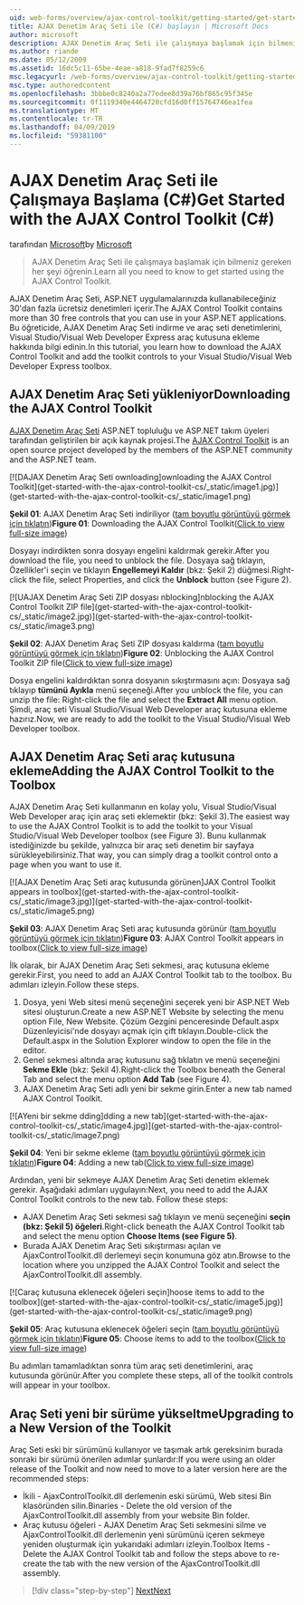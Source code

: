 ```yaml
---
uid: web-forms/overview/ajax-control-toolkit/getting-started/get-started-with-the-ajax-control-toolkit-cs
title: AJAX Denetim Araç Seti ile (C#) başlayın | Microsoft Docs
author: microsoft
description: AJAX Denetim Araç Seti ile çalışmaya başlamak için bilmeniz gereken her şeyi öğrenin.
ms.author: riande
ms.date: 05/12/2009
ms.assetid: 16dc5c11-65be-4eae-a818-9fad7f8259c6
msc.legacyurl: /web-forms/overview/ajax-control-toolkit/getting-started/get-started-with-the-ajax-control-toolkit-cs
msc.type: authoredcontent
ms.openlocfilehash: 3bbbe0c8240a2a77edee8d39a76bf865c95f345e
ms.sourcegitcommit: 0f1119340e4464720cfd16d0ff15764746ea1fea
ms.translationtype: MT
ms.contentlocale: tr-TR
ms.lasthandoff: 04/09/2019
ms.locfileid: "59381100"
---
```

# <a name="get-started-with-the-ajax-control-toolkit-c"></a><span data-ttu-id="d8536-103">AJAX Denetim Araç Seti ile Çalışmaya Başlama (C#)</span><span class="sxs-lookup"><span data-stu-id="d8536-103">Get Started with the AJAX Control Toolkit (C#)</span></span>

<span data-ttu-id="d8536-104">tarafından [Microsoft](https://github.com/microsoft)</span><span class="sxs-lookup"><span data-stu-id="d8536-104">by [Microsoft](https://github.com/microsoft)</span></span>

> <span data-ttu-id="d8536-105">AJAX Denetim Araç Seti ile çalışmaya başlamak için bilmeniz gereken her şeyi öğrenin.</span><span class="sxs-lookup"><span data-stu-id="d8536-105">Learn all you need to know to get started using the AJAX Control Toolkit.</span></span>


<span data-ttu-id="d8536-106">AJAX Denetim Araç Seti, ASP.NET uygulamalarınızda kullanabileceğiniz 30'dan fazla ücretsiz denetimleri içerir.</span><span class="sxs-lookup"><span data-stu-id="d8536-106">The AJAX Control Toolkit contains more than 30 free controls that you can use in your ASP.NET applications.</span></span> <span data-ttu-id="d8536-107">Bu öğreticide, AJAX Denetim Araç Seti indirme ve araç seti denetimlerini, Visual Studio/Visual Web Developer Express araç kutusuna ekleme hakkında bilgi edinin.</span><span class="sxs-lookup"><span data-stu-id="d8536-107">In this tutorial, you learn how to download the AJAX Control Toolkit and add the toolkit controls to your Visual Studio/Visual Web Developer Express toolbox.</span></span>

## <a name="downloading-the-ajax-control-toolkit"></a><span data-ttu-id="d8536-108">AJAX Denetim Araç Seti yükleniyor</span><span class="sxs-lookup"><span data-stu-id="d8536-108">Downloading the AJAX Control Toolkit</span></span>

<span data-ttu-id="d8536-109">[AJAX Denetim Araç Seti](http://devexpress.com/act) ASP.NET topluluğu ve ASP.NET takım üyeleri tarafından geliştirilen bir açık kaynak projesi.</span><span class="sxs-lookup"><span data-stu-id="d8536-109">The [AJAX Control Toolkit](http://devexpress.com/act) is an open source project developed by the members of the ASP.NET community and the ASP.NET team.</span></span> 


[![D<span data-ttu-id="d8536-110">AJAX Denetim Araç Seti ownloading]</span><span class="sxs-lookup"><span data-stu-id="d8536-110">ownloading the AJAX Control Toolkit]</span></span>(get-started-with-the-ajax-control-toolkit-cs/_static/image1.jpg)](get-started-with-the-ajax-control-toolkit-cs/_static/image1.png)

<span data-ttu-id="d8536-111">**Şekil 01**: AJAX Denetim Araç Seti indiriliyor ([tam boyutlu görüntüyü görmek için tıklatın](get-started-with-the-ajax-control-toolkit-cs/_static/image2.png))</span><span class="sxs-lookup"><span data-stu-id="d8536-111">**Figure 01**: Downloading the AJAX Control Toolkit([Click to view full-size image](get-started-with-the-ajax-control-toolkit-cs/_static/image2.png))</span></span>


<span data-ttu-id="d8536-112">Dosyayı indirdikten sonra dosyayı engelini kaldırmak gerekir.</span><span class="sxs-lookup"><span data-stu-id="d8536-112">After you download the file, you need to unblock the file.</span></span> <span data-ttu-id="d8536-113">Dosyaya sağ tıklayın, Özellikler'i seçin ve tıklayın **Engellemeyi Kaldır** (bkz: Şekil 2) düğmesi.</span><span class="sxs-lookup"><span data-stu-id="d8536-113">Right-click the file, select Properties, and click the **Unblock** button (see Figure 2).</span></span>


[![U<span data-ttu-id="d8536-114">AJAX Denetim Araç Seti ZIP dosyası nblocking]</span><span class="sxs-lookup"><span data-stu-id="d8536-114">nblocking the AJAX Control Toolkit ZIP file]</span></span>(get-started-with-the-ajax-control-toolkit-cs/_static/image2.jpg)](get-started-with-the-ajax-control-toolkit-cs/_static/image3.png)

<span data-ttu-id="d8536-115">**Şekil 02**: AJAX Denetim Araç Seti ZIP dosyası kaldırma ([tam boyutlu görüntüyü görmek için tıklatın](get-started-with-the-ajax-control-toolkit-cs/_static/image4.png))</span><span class="sxs-lookup"><span data-stu-id="d8536-115">**Figure 02**: Unblocking the AJAX Control Toolkit ZIP file([Click to view full-size image](get-started-with-the-ajax-control-toolkit-cs/_static/image4.png))</span></span>


<span data-ttu-id="d8536-116">Dosya engelini kaldırdıktan sonra dosyanın sıkıştırmasını açın: Dosyaya sağ tıklayıp **tümünü Ayıkla** menü seçeneği.</span><span class="sxs-lookup"><span data-stu-id="d8536-116">After you unblock the file, you can unzip the file: Right-click the file and select the **Extract All** menu option.</span></span> <span data-ttu-id="d8536-117">Şimdi, araç seti Visual Studio/Visual Web Developer araç kutusuna ekleme hazırız.</span><span class="sxs-lookup"><span data-stu-id="d8536-117">Now, we are ready to add the toolkit to the Visual Studio/Visual Web Developer toolbox.</span></span>

## <a name="adding-the-ajax-control-toolkit-to-the-toolbox"></a><span data-ttu-id="d8536-118">AJAX Denetim Araç Seti araç kutusuna ekleme</span><span class="sxs-lookup"><span data-stu-id="d8536-118">Adding the AJAX Control Toolkit to the Toolbox</span></span>

<span data-ttu-id="d8536-119">AJAX Denetim Araç Seti kullanmanın en kolay yolu, Visual Studio/Visual Web Developer araç için araç seti eklemektir (bkz: Şekil 3).</span><span class="sxs-lookup"><span data-stu-id="d8536-119">The easiest way to use the AJAX Control Toolkit is to add the toolkit to your Visual Studio/Visual Web Developer toolbox (see Figure 3).</span></span> <span data-ttu-id="d8536-120">Bunu kullanmak istediğinizde bu şekilde, yalnızca bir araç seti denetim bir sayfaya sürükleyebilirsiniz.</span><span class="sxs-lookup"><span data-stu-id="d8536-120">That way, you can simply drag a toolkit control onto a page when you want to use it.</span></span>


[![A<span data-ttu-id="d8536-121">JAX Denetim Araç Seti araç kutusunda görünen]</span><span class="sxs-lookup"><span data-stu-id="d8536-121">JAX Control Toolkit appears in toolbox]</span></span>(get-started-with-the-ajax-control-toolkit-cs/_static/image3.jpg)](get-started-with-the-ajax-control-toolkit-cs/_static/image5.png)

<span data-ttu-id="d8536-122">**Şekil 03**: AJAX Denetim Araç Seti araç kutusunda görünür ([tam boyutlu görüntüyü görmek için tıklatın](get-started-with-the-ajax-control-toolkit-cs/_static/image6.png))</span><span class="sxs-lookup"><span data-stu-id="d8536-122">**Figure 03**: AJAX Control Toolkit appears in toolbox([Click to view full-size image](get-started-with-the-ajax-control-toolkit-cs/_static/image6.png))</span></span>


<span data-ttu-id="d8536-123">İlk olarak, bir AJAX Denetim Araç Seti sekmesi, araç kutusuna ekleme gerekir.</span><span class="sxs-lookup"><span data-stu-id="d8536-123">First, you need to add an AJAX Control Toolkit tab to the toolbox.</span></span> <span data-ttu-id="d8536-124">Bu adımları izleyin.</span><span class="sxs-lookup"><span data-stu-id="d8536-124">Follow these steps.</span></span>

1. <span data-ttu-id="d8536-125">Dosya, yeni Web sitesi menü seçeneğini seçerek yeni bir ASP.NET Web sitesi oluşturun.</span><span class="sxs-lookup"><span data-stu-id="d8536-125">Create a new ASP.NET Website by selecting the menu option File, New Website.</span></span> <span data-ttu-id="d8536-126">Çözüm Gezgini penceresinde Default.aspx Düzenleyicisi'nde dosyayı açmak için çift tıklayın.</span><span class="sxs-lookup"><span data-stu-id="d8536-126">Double-click the Default.aspx in the Solution Explorer window to open the file in the editor.</span></span>
2. <span data-ttu-id="d8536-127">Genel sekmesi altında araç kutusunu sağ tıklatın ve menü seçeneğini **Sekme Ekle** (bkz: Şekil 4).</span><span class="sxs-lookup"><span data-stu-id="d8536-127">Right-click the Toolbox beneath the General Tab and select the menu option **Add Tab** (see Figure 4).</span></span>
3. <span data-ttu-id="d8536-128">AJAX Denetim Araç Seti adlı yeni bir sekme girin.</span><span class="sxs-lookup"><span data-stu-id="d8536-128">Enter a new tab named AJAX Control Toolkit.</span></span>


[![A<span data-ttu-id="d8536-129">Yeni bir sekme dding]</span><span class="sxs-lookup"><span data-stu-id="d8536-129">dding a new tab]</span></span>(get-started-with-the-ajax-control-toolkit-cs/_static/image4.jpg)](get-started-with-the-ajax-control-toolkit-cs/_static/image7.png)

<span data-ttu-id="d8536-130">**Şekil 04**: Yeni bir sekme ekleme ([tam boyutlu görüntüyü görmek için tıklatın](get-started-with-the-ajax-control-toolkit-cs/_static/image8.png))</span><span class="sxs-lookup"><span data-stu-id="d8536-130">**Figure 04**: Adding a new tab([Click to view full-size image](get-started-with-the-ajax-control-toolkit-cs/_static/image8.png))</span></span>


<span data-ttu-id="d8536-131">Ardından, yeni bir sekmeye AJAX Denetim Araç Seti denetim eklemek gerekir. Aşağıdaki adımları uygulayın:</span><span class="sxs-lookup"><span data-stu-id="d8536-131">Next, you need to add the AJAX Control Toolkit controls to the new tab. Follow these steps:</span></span>

- <span data-ttu-id="d8536-132">AJAX Denetim Araç Seti sekmesi sağ tıklayın ve menü seçeneğini **seçin (bkz: Şekil 5) öğeleri**.</span><span class="sxs-lookup"><span data-stu-id="d8536-132">Right-click beneath the AJAX Control Toolkit tab and select the menu option **Choose Items (see Figure 5)**.</span></span>
- <span data-ttu-id="d8536-133">Burada AJAX Denetim Araç Seti sıkıştırması açılan ve AjaxControlToolkit.dll derlemeyi seçin konumuna göz atın.</span><span class="sxs-lookup"><span data-stu-id="d8536-133">Browse to the location where you unzipped the AJAX Control Toolkit and select the AjaxControlToolkit.dll assembly.</span></span>


[![C<span data-ttu-id="d8536-134">araç kutusuna eklenecek öğeleri seçin]</span><span class="sxs-lookup"><span data-stu-id="d8536-134">hoose items to add to the toolbox]</span></span>(get-started-with-the-ajax-control-toolkit-cs/_static/image5.jpg)](get-started-with-the-ajax-control-toolkit-cs/_static/image9.png)

<span data-ttu-id="d8536-135">**Şekil 05**: Araç kutusuna eklenecek öğeleri seçin ([tam boyutlu görüntüyü görmek için tıklatın](get-started-with-the-ajax-control-toolkit-cs/_static/image10.png))</span><span class="sxs-lookup"><span data-stu-id="d8536-135">**Figure 05**: Choose items to add to the toolbox([Click to view full-size image](get-started-with-the-ajax-control-toolkit-cs/_static/image10.png))</span></span>


<span data-ttu-id="d8536-136">Bu adımları tamamladıktan sonra tüm araç seti denetimlerini, araç kutusunda görünür.</span><span class="sxs-lookup"><span data-stu-id="d8536-136">After you complete these steps, all of the toolkit controls will appear in your toolbox.</span></span>

## <a name="upgrading-to-a-new-version-of-the-toolkit"></a><span data-ttu-id="d8536-137">Araç Seti yeni bir sürüme yükseltme</span><span class="sxs-lookup"><span data-stu-id="d8536-137">Upgrading to a New Version of the Toolkit</span></span>

<span data-ttu-id="d8536-138">Araç Seti eski bir sürümünü kullanıyor ve taşımak artık gereksinim burada sonraki bir sürümü önerilen adımlar şunlardır:</span><span class="sxs-lookup"><span data-stu-id="d8536-138">If you were using an older release of the Toolkit and now need to move to a later version here are the recommended steps:</span></span>

- <span data-ttu-id="d8536-139">İkili - AjaxControlToolkit.dll derlemenin eski sürümü, Web sitesi Bin klasöründen silin.</span><span class="sxs-lookup"><span data-stu-id="d8536-139">Binaries - Delete the old version of the AjaxControlToolkit.dll assembly from your website Bin folder.</span></span>
- <span data-ttu-id="d8536-140">Araç kutusu öğeleri - AJAX Denetim Araç Seti sekmesini silme ve AjaxControlToolkit.dll derlemenin yeni sürümünü içeren sekmeye yeniden oluşturmak için yukarıdaki adımları izleyin.</span><span class="sxs-lookup"><span data-stu-id="d8536-140">Toolbox Items - Delete the AJAX Control Toolkit tab and follow the steps above to re-create the tab with the new version of the AjaxControlToolkit.dll assembly.</span></span>

> [!div class="step-by-step"]
> [<span data-ttu-id="d8536-141">Next</span><span class="sxs-lookup"><span data-stu-id="d8536-141">Next</span></span>](using-ajax-control-toolkit-controls-and-control-extenders-cs.md)
